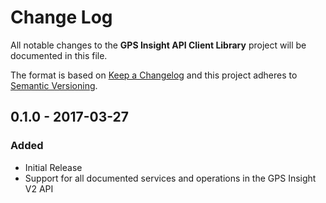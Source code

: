 # Change Log
All notable changes to the **GPS Insight API Client Library** project will be documented in this file.

The format is based on [Keep a Changelog](http://keepachangelog.com/)
and this project adheres to [Semantic Versioning](http://semver.org/).

## 0.1.0 - 2017-03-27

### Added
- Initial Release
- Support for all documented services and operations in the GPS Insight V2 API
